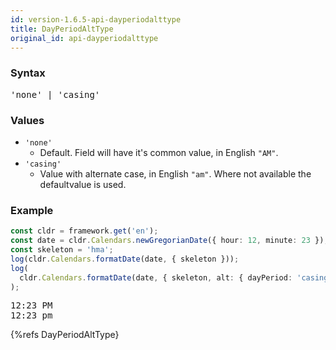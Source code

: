 ```yaml
---
id: version-1.6.5-api-dayperiodalttype
title: DayPeriodAltType
original_id: api-dayperiodalttype
---
```


### Syntax

<pre class="syntax">
'none' | 'casing'
</pre>

### Values

- `'none'`
  - Default. Field will have it's common value, in English `"AM"`.
- `'casing'`
  - Value with alternate case, in English `"am"`. Where not available the defaultvalue is used.

### Example

```typescript
const cldr = framework.get('en');
const date = cldr.Calendars.newGregorianDate({ hour: 12, minute: 23 });
const skeleton = 'hma';
log(cldr.Calendars.formatDate(date, { skeleton }));
log(
  cldr.Calendars.formatDate(date, { skeleton, alt: { dayPeriod: 'casing' } })
);
```
<pre class="output">
12:23 PM
12:23 pm
</pre>


{%refs DayPeriodAltType}
